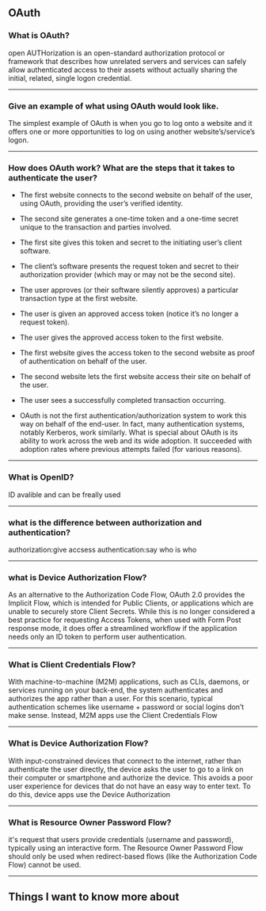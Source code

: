 ## OAuth

### What is OAuth?
open AUTHorization is an open-standard authorization protocol or framework that describes how unrelated servers and services can safely allow authenticated access to their assets without actually sharing the initial, related, single logon credential.
***
### Give an example of what using OAuth would look like.
The simplest example of OAuth is when you go to log onto a website and it offers one or more opportunities to log on using another website’s/service’s logon.
***
### How does OAuth work? What are the steps that it takes to authenticate the user?
* The first website connects to the second website on behalf of the user, using OAuth, providing the user’s verified identity.

* The second site generates a one-time token and a one-time secret unique to the transaction and parties involved.

* The first site gives this token and secret to the initiating user’s client software.

* The client’s software presents the request token and secret to their authorization provider (which may or may not be the second site).

* The user approves (or their software silently approves) a particular transaction type at the first website.

* The user is given an approved access token (notice it’s no longer a request token).

* The user gives the approved access token to the first website.

* The first website gives the access token to the second website as proof of authentication on behalf of the user.

* The second website lets the first website access their site on behalf of the user.

* The user sees a successfully completed transaction occurring.

* OAuth is not the first authentication/authorization system to work this way on behalf of the end-user. In fact, many authentication systems, notably Kerberos, work similarly. What is special about OAuth is its ability to work across the web and its wide adoption. It succeeded with adoption rates where previous attempts failed (for various reasons).
***
### What is OpenID?
ID avalible and can be freally used 
***
### what is the difference between authorization and authentication?
authorization:give accsess authentication:say who is who
***
### what is Device Authorization Flow?
As an alternative to the Authorization Code Flow, OAuth 2.0 provides the Implicit Flow, which is intended for Public Clients, or applications which are unable to securely store Client Secrets. While this is no longer considered a best practice for requesting Access Tokens, when used with Form Post response mode, it does offer a streamlined workflow if the application needs only an ID token to perform user authentication.
***
### What is Client Credentials Flow?
With machine-to-machine (M2M) applications, such as CLIs, daemons, or services running on your back-end, the system authenticates and authorizes the app rather than a user. For this scenario, typical authentication schemes like username + password or social logins don’t make sense. Instead, M2M apps use the Client Credentials Flow
***
### What is Device Authorization Flow?
With input-constrained devices that connect to the internet, rather than authenticate the user directly, the device asks the user to go to a link on their computer or smartphone and authorize the device. This avoids a poor user experience for devices that do not have an easy way to enter text. To do this, device apps use the Device Authorization
***
### What is Resource Owner Password Flow?
it's request that users provide credentials (username and password), typically using an interactive form. The Resource Owner Password Flow should only be used when redirect-based flows (like the Authorization Code Flow) cannot be used.
***
## Things I want to know more about